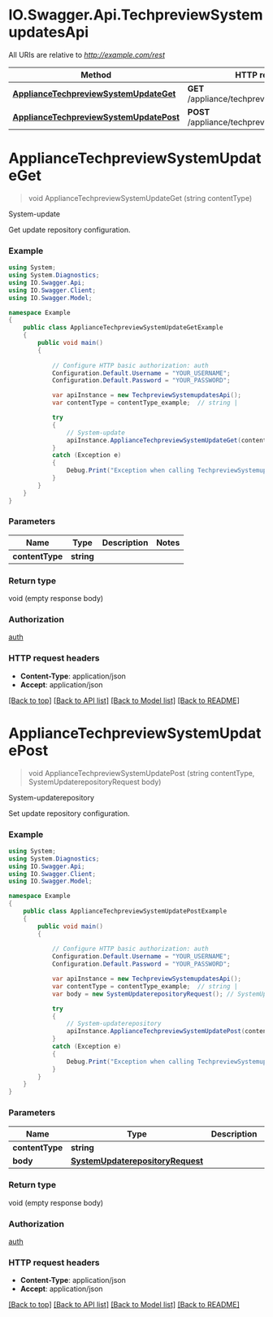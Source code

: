 # IO.Swagger.Api.TechpreviewSystemupdatesApi

All URIs are relative to *http://example.com/rest*

Method | HTTP request | Description
------------- | ------------- | -------------
[**ApplianceTechpreviewSystemUpdateGet**](TechpreviewSystemupdatesApi.md#appliancetechpreviewsystemupdateget) | **GET** /appliance/techpreview/system/update | System-update
[**ApplianceTechpreviewSystemUpdatePost**](TechpreviewSystemupdatesApi.md#appliancetechpreviewsystemupdatepost) | **POST** /appliance/techpreview/system/update | System-updaterepository


<a name="appliancetechpreviewsystemupdateget"></a>
# **ApplianceTechpreviewSystemUpdateGet**
> void ApplianceTechpreviewSystemUpdateGet (string contentType)

System-update

Get update repository configuration.

### Example
```csharp
using System;
using System.Diagnostics;
using IO.Swagger.Api;
using IO.Swagger.Client;
using IO.Swagger.Model;

namespace Example
{
    public class ApplianceTechpreviewSystemUpdateGetExample
    {
        public void main()
        {
            
            // Configure HTTP basic authorization: auth
            Configuration.Default.Username = "YOUR_USERNAME";
            Configuration.Default.Password = "YOUR_PASSWORD";

            var apiInstance = new TechpreviewSystemupdatesApi();
            var contentType = contentType_example;  // string | 

            try
            {
                // System-update
                apiInstance.ApplianceTechpreviewSystemUpdateGet(contentType);
            }
            catch (Exception e)
            {
                Debug.Print("Exception when calling TechpreviewSystemupdatesApi.ApplianceTechpreviewSystemUpdateGet: " + e.Message );
            }
        }
    }
}
```

### Parameters

Name | Type | Description  | Notes
------------- | ------------- | ------------- | -------------
 **contentType** | **string**|  | 

### Return type

void (empty response body)

### Authorization

[auth](../README.md#auth)

### HTTP request headers

 - **Content-Type**: application/json
 - **Accept**: application/json

[[Back to top]](#) [[Back to API list]](../README.md#documentation-for-api-endpoints) [[Back to Model list]](../README.md#documentation-for-models) [[Back to README]](../README.md)

<a name="appliancetechpreviewsystemupdatepost"></a>
# **ApplianceTechpreviewSystemUpdatePost**
> void ApplianceTechpreviewSystemUpdatePost (string contentType, SystemUpdaterepositoryRequest body)

System-updaterepository

Set update repository configuration.

### Example
```csharp
using System;
using System.Diagnostics;
using IO.Swagger.Api;
using IO.Swagger.Client;
using IO.Swagger.Model;

namespace Example
{
    public class ApplianceTechpreviewSystemUpdatePostExample
    {
        public void main()
        {
            
            // Configure HTTP basic authorization: auth
            Configuration.Default.Username = "YOUR_USERNAME";
            Configuration.Default.Password = "YOUR_PASSWORD";

            var apiInstance = new TechpreviewSystemupdatesApi();
            var contentType = contentType_example;  // string | 
            var body = new SystemUpdaterepositoryRequest(); // SystemUpdaterepositoryRequest | 

            try
            {
                // System-updaterepository
                apiInstance.ApplianceTechpreviewSystemUpdatePost(contentType, body);
            }
            catch (Exception e)
            {
                Debug.Print("Exception when calling TechpreviewSystemupdatesApi.ApplianceTechpreviewSystemUpdatePost: " + e.Message );
            }
        }
    }
}
```

### Parameters

Name | Type | Description  | Notes
------------- | ------------- | ------------- | -------------
 **contentType** | **string**|  | 
 **body** | [**SystemUpdaterepositoryRequest**](SystemUpdaterepositoryRequest.md)|  | 

### Return type

void (empty response body)

### Authorization

[auth](../README.md#auth)

### HTTP request headers

 - **Content-Type**: application/json
 - **Accept**: application/json

[[Back to top]](#) [[Back to API list]](../README.md#documentation-for-api-endpoints) [[Back to Model list]](../README.md#documentation-for-models) [[Back to README]](../README.md)

